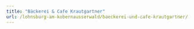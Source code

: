 ```yaml
---
title: "Bäckerei & Cafe Krautgartner"
url: /lohnsburg-am-kobernausserwald/baeckerei-und-cafe-krautgartner/
---
```

